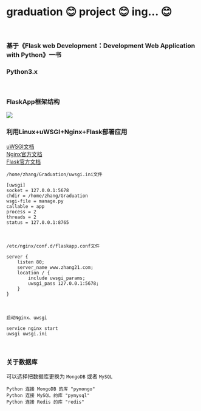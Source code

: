 graduation :blush: project :blush: ing... :blush:
========
<br>

### 基于《Flask web Development：Development Web Application with Python》一书
### Python3.x
<br>

### FlaskApp框架结构
![](https://github.com/Zhang21/graduation/blob/master/Graduation/flaskapp.png)
<br>

### 利用Linux+uWSGI+Nginx+Flask部署应用
[uWSGI文档](http://uwsgi-docs-zh.readthedocs.io/zh_CN/latest/WSGIquickstart.html#uwsgipython)<br>
[Nginx官方文档](http://www.nginx.cn/doc/)<br>
[Flask官方文档](http://docs.jinkan.org/docs/flask/)<br>

`/home/zhang/Graduation/uwsgi.ini文件`
```
[uwsgi]
socket = 127.0.0.1:5678
chdir = /home/zhang/Graduation
wsgi-file = manage.py
callable = app
process = 2
threads = 2
status = 127.0.0.1:8765
```
<br>

`/etc/nginx/conf.d/flaskapp.conf文件`
```
server {
    listen 80;
    server_name www.zhang21.com;
    location / {
        include uwsgi_params;
        uwsgi_pass 127.0.0.1:5678;
    }
}
```
<br>

`启动Nginx、uwsgi`
```
service nginx start
uwsgi uwsgi.ini
```
<br>

### 关于数据库
可以选择把数据库更换为 `MongoDB` 或者 `MySQL`<br>
```
Python 连接 MongoDB 的库 "pymongo"
Python 连接 MySQL 的库 "pymysql"
Python 连接 Redis 的库 "redis"
```
